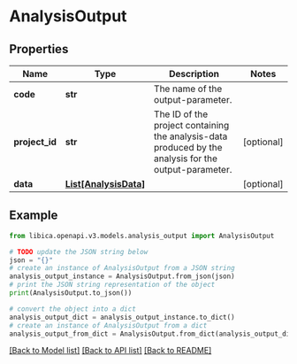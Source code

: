# AnalysisOutput


## Properties

Name | Type | Description | Notes
------------ | ------------- | ------------- | -------------
**code** | **str** | The name of the output-parameter. | 
**project_id** | **str** | The ID of the project containing the analysis-data produced by the analysis for the output-parameter. | [optional] 
**data** | [**List[AnalysisData]**](AnalysisData.md) |  | [optional] 

## Example

```python
from libica.openapi.v3.models.analysis_output import AnalysisOutput

# TODO update the JSON string below
json = "{}"
# create an instance of AnalysisOutput from a JSON string
analysis_output_instance = AnalysisOutput.from_json(json)
# print the JSON string representation of the object
print(AnalysisOutput.to_json())

# convert the object into a dict
analysis_output_dict = analysis_output_instance.to_dict()
# create an instance of AnalysisOutput from a dict
analysis_output_from_dict = AnalysisOutput.from_dict(analysis_output_dict)
```
[[Back to Model list]](../README.md#documentation-for-models) [[Back to API list]](../README.md#documentation-for-api-endpoints) [[Back to README]](../README.md)


